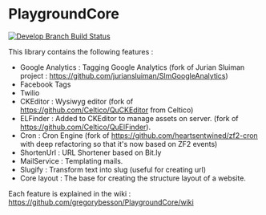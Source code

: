 PlaygroundCore
=========

[![Develop Branch Build Status](https://travis-ci.org/gregorybesson/PlaygroundCore.svg)](http://travis-ci.org/gregorybesson/PlaygroundCore)

This library contains the following features :

- Google Analytics : Tagging Google Analytics (fork of Jurian Sluiman project : https://github.com/juriansluiman/SlmGoogleAnalytics)
- Facebook Tags
- Twilio
- CKEditor : Wysiwyg editor (fork of https://github.com/Celtico/QuCKEditor from Celtico)
- ELFinder : Added to CKEditor to manage assets on server. (fork of https://github.com/Celtico/QuElFinder).
- Cron : Cron Engine (fork of https://github.com/heartsentwined/zf2-cron with deep refactoring so that it's now based on ZF2 events)
- ShortenUrl : URL Shortener based on Bit.ly
- MailService : Templating mails.
- Slugify : Transform text into slug (useful for creating url)
- Core layout : The base for creating the structure layout of a website.

Each feature is explained in the wiki : https://github.com/gregorybesson/PlaygroundCore/wiki
